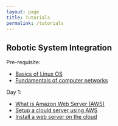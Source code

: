 ```yaml
---
layout: page
title: Tutorials
permalink: /tutorials
---
```



## Robotic System Integration
Pre-requisite:

* [Basics of Linux OS](https://www.hostinger.com/tutorials/linux-commands)
* [Fundamentals of computer networks](https://www.ibm.com/cloud/learn/networking-a-complete-guide)

Day 1:
* [What is Amazon Web Server \(AWS\)](/tutorials/sys1)
* [Setup a clould server using AWS](/tutorials/sys2)
* [Install a web server on the cloud](/tutorials/sys3)

